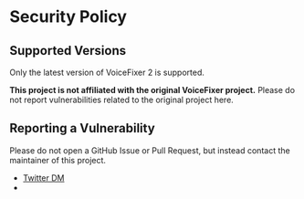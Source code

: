 # Security Policy

## Supported Versions

Only the latest version of VoiceFixer 2 is supported.

**This project is not affiliated with the original VoiceFixer project.** Please do not report vulnerabilities related to the original project here.

## Reporting a Vulnerability

Please do not open a GitHub Issue or Pull Request, but instead contact the maintainer of this project.

* [Twitter DM](https://twitter.com/realmrfakename)
* 